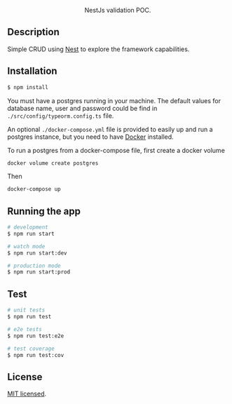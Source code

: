 <p align="center">NestJs validation POC.</p>

## Description

Simple CRUD using [Nest](https://github.com/nestjs/nest) to explore the framework capabilities.

## Installation

```bash
$ npm install
```

You must have a postgres running in your machine. The default values for database name, user and password could be find in `./src/config/typeorm.config.ts` file.

An optional `./docker-compose.yml` file is provided to easily up and run a postgres instance, but you need to have [Docker](https://www.docker.com/get-started) installed.

To run a postgres from a docker-compose file, first create a docker volume

```bash
docker volume create postgres
```

Then

```bash
docker-compose up
```

## Running the app

```bash
# development
$ npm run start

# watch mode
$ npm run start:dev

# production mode
$ npm run start:prod
```

## Test

```bash
# unit tests
$ npm run test

# e2e tests
$ npm run test:e2e

# test coverage
$ npm run test:cov
```

## License

  [MIT licensed](LICENSE).
